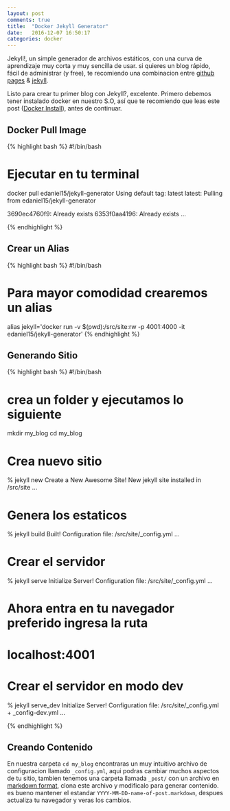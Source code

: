 ```yaml
---
layout: post
comments: true
title:  "Docker Jekyll Generator"
date:   2016-12-07 16:50:17
categories: docker
---
```


Jekyll!, un simple generador de archivos estáticos, con una curva de aprendizaje muy corta y muy sencilla de usar. si quieres un blog rápido, fácil de administrar (y free), te recomiendo una combinacion entre [github pages](https://help.github.com/articles/setting-up-your-github-pages-site-locally-with-jekyll/) & [jekyll](https://jekyllrb.com).

Listo para crear tu primer blog con Jekyll?, excelente. Primero debemos tener instalado docker en nuestro S.O, así que te recomiendo que leas este post ([Docker Install](/docker/2016/12/07/docker-install/)), antes de continuar.

## Docker Pull Image

{% highlight bash %}
#!/bin/bash

# Ejecutar en tu terminal
docker pull edaniel15/jekyll-generator
Using default tag: latest
latest: Pulling from edaniel15/jekyll-generator

3690ec4760f9: Already exists
6353f0aa4196: Already exists ...  

{% endhighlight %}


## Crear un Alias
{% highlight bash %}
#!/bin/bash

# Para mayor comodidad crearemos un alias
alias jekyll='docker run -v $(pwd):/src/site:rw -p 4001:4000 -it edaniel15/jekyll-generator'
{% endhighlight %}

## Generando Sitio

{% highlight bash %}
#!/bin/bash

# crea un folder y ejecutamos lo siguiente
mkdir my_blog
cd my_blog

# Crea nuevo sitio
% jekyll new
Create a New Awesome Site!
New jekyll site installed in /src/site ...

# Genera los estaticos
% jekyll build
Built!
Configuration file: /src/site/_config.yml ...

# Crear el servidor
% jekyll serve
Initialize Server!
Configuration file: /src/site/_config.yml ...

# Ahora entra en tu navegador preferido ingresa la ruta
# localhost:4001

# Crear el servidor en modo dev
% jekyll serve_dev
Initialize Server!
Configuration file: /src/site/_config.yml + _config-dev.yml ...

{% endhighlight %}

## Creando Contenido
En nuestra carpeta `cd my_blog` encontraras un muy intuitivo archivo de
configuracion llamado `_config.yml`, aqui podras cambiar muchos aspectos
de tu sitio, tambien tenemos una carpeta llamada `_post/` con un archivo
en [markdown format](https://github.com/adam-p/markdown-here/wiki/Markdown-Cheatsheet),
clona este archivo y modificalo para generar contenido. es bueno mantener
el estandar `YYYY-MM-DD-name-of-post.markdown`, despues actualiza tu navegador
y veras los cambios.
